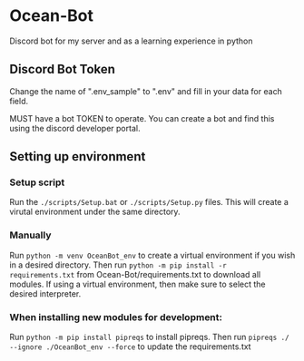 # Ocean-Bot
Discord bot for my server and as a learning experience in python


## Discord Bot Token
Change the name of ".env_sample" to ".env" and fill in your data for each field.

MUST have a bot TOKEN to operate. You can create a bot and find this using the discord developer portal.

## Setting up environment

### Setup script
Run the `./scripts/Setup.bat` or `./scripts/Setup.py` files. This will create a virutal environment under the same directory.

### Manually
Run `python -m venv OceanBot_env` to create a virtual environment if you wish in a desired directory.
Then run `python -m pip install -r requirements.txt` from Ocean-Bot/requirements.txt to download all modules.
If using a virtual environment, then make sure to select the desired interpreter.

### When installing new modules for development:
Run `python -m pip install pipreqs` to install pipreqs. Then run `pipreqs ./ --ignore ./OceanBot_env --force` to update the requirements.txt
